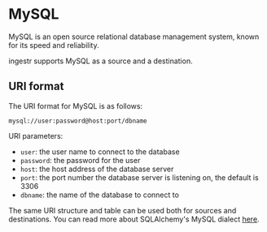 # MySQL
MySQL is an open source relational database management system, known for its speed and reliability.

ingestr supports MySQL as a source and a destination.

## URI format
The URI format for MySQL is as follows:

```plaintext
mysql://user:password@host:port/dbname
```

URI parameters:
- `user`: the user name to connect to the database
- `password`: the password for the user
- `host`: the host address of the database server
- `port`: the port number the database server is listening on, the default is 3306
- `dbname`: the name of the database to connect to

The same URI structure and table can be used both for sources and destinations. You can read more about SQLAlchemy's MySQL dialect [here](https://docs.sqlalchemy.org/en/20/core/engines.html#mysql).